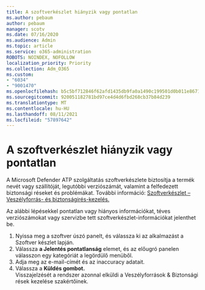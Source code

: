 ```yaml
---
title: A szoftverkészlet hiányzik vagy pontatlan
ms.author: pebaum
author: pebaum
manager: scotv
ms.date: 07/16/2020
ms.audience: Admin
ms.topic: article
ms.service: o365-administration
ROBOTS: NOINDEX, NOFOLLOW
localization_priority: Priority
ms.collection: Adm_O365
ms.custom:
- "6034"
- "9001470"
ms.openlocfilehash: b5c5bf712846f62afd1435db9fa0a1490c199501d0b011e867103516770fcbfd
ms.sourcegitcommit: 920051182781bd97ce4d4d6fbd268cb37b84d239
ms.translationtype: MT
ms.contentlocale: hu-HU
ms.lasthandoff: 08/11/2021
ms.locfileid: "57897642"
---
```

# <a name="software-inventory-is-missing-or-inaccurate"></a>A szoftverkészlet hiányzik vagy pontatlan

A Microsoft Defender ATP szolgáltatás szoftverkészlete biztosítja a termék nevét vagy szállítóját, legutóbbi verziószámát, valamint a felfedezett biztonsági réseket és problémákat. További információ: [Szoftverkészlet – Veszélyforrás- és biztonságirés-kezelés.](https://docs.microsoft.com/windows/security/threat-protection/microsoft-defender-atp/tvm-software-inventory)

Az alábbi lépésekkel pontatlan vagy hiányos információkat, téves verziószámokat vagy szervizbe tett szoftverkészlet-információkat jelenthet be.  

1. Nyissa meg a szoftver úszó panelt, és válassza ki az alkalmazást a Szoftver készlet lapján.
2. Válassza **a Jelentés pontatlanság** elemet, és az előugró panelen válasszon egy kategóriát a legördülő menüből.
3. Adja meg az e-mail-címét és az inaccuracy adatait.
4. Válassza a **Küldés gombot.**</br>
    Visszajelzését a rendszer azonnal elküldi a Veszélyforrások & Biztonsági rések kezelése szakértőinek.